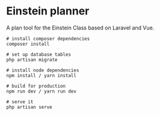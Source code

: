 # Einstein planner
A plan tool for the Einstein Class based on Laravel and Vue.

```
# install composer dependencies
composer install

# set up database tables
php artisan migrate

# install node dependencies
npm install / yarn install

# build for production
npm run dev / yarn run dev

# serve it
php artisan serve
```
